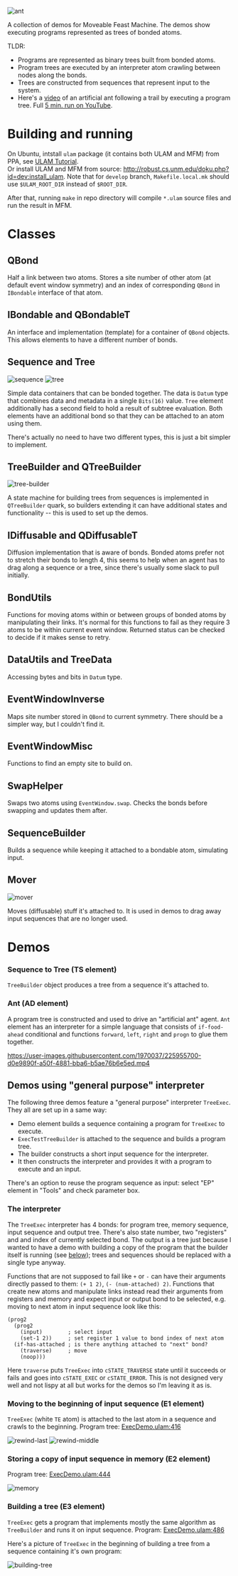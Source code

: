 ![ant](https://user-images.githubusercontent.com/1970037/225900641-fa48f082-9cda-40fe-a545-be0ae0a2d5f8.png)

A collection of demos for Moveable Feast Machine.
The demos show executing programs represented as trees of bonded atoms.

TLDR:
* Programs are represented as binary trees built from bonded atoms.
* Program trees are executed by an interpreter atom crawling between nodes along the bonds.
* Trees are constructed from sequences that represent input to the system.
* Here's a [video](#ant-ad-element) of an artificial ant following a trail by executing a program tree. Full [5 min. run on YouTube](https://www.youtube.com/watch?v=1OOWWHmasfc).

# Building and running
On Ubuntu, intstall `ulam` package (it contains both ULAM and MFM) from PPA, see [ULAM Tutorial](https://github.com/elenasa/ULAM/wiki/Ulam-Programming-Language).  
Or install ULAM and MFM from source: http://robust.cs.unm.edu/doku.php?id=dev:install_ulam. Note that for `develop` branch, `Makefile.local.mk` should use `$ULAM_ROOT_DIR` instead of `$ROOT_DIR`.

After that, running `make` in repo directory will compile `*.ulam` source files and run the result in MFM.

# Classes

## QBond
Half a link between two atoms. Stores a site number of other atom (at default event window symmetry) and an index of corresponding `QBond` in `IBondable` interface of that atom.

## IBondable and QBondableT
An interface and implementation (template) for a container of `QBond` objects. This allows elements to have a different number of bonds.

## Sequence and Tree
![sequence](https://user-images.githubusercontent.com/1970037/226056347-dda3892c-c464-4c90-b1dd-328bf005e9cd.png)
![tree](https://user-images.githubusercontent.com/1970037/226056371-4862d47a-a0bb-4415-a97a-19bbb64cb59d.png)


Simple data containers that can be bonded together. The data is `Datum` type that combines data and metadata in a single `Bits(16)` value. `Tree` element additionally has a second field to hold a result of subtree evaluation. Both elements have an additional bond so that they can be attached to an atom using them.

There's actually no need to have two different types, this is just a bit simpler to implement.

## TreeBuilder and QTreeBuilder
![tree-builder](https://user-images.githubusercontent.com/1970037/225903165-1e3d222f-2dbb-4ca7-a399-fe4ea73a4a28.png)

A state machine for building trees from sequences is implemented in `QTreeBuilder` quark, so builders extending it can have additional states and functionality -- this is used to set up the demos.

## IDiffusable and QDiffusableT
Diffusion implementation that is aware of bonds. Bonded atoms prefer not to stretch their bonds to length 4, this seems to help when an agent has to drag along a sequence or a tree, since there's usually some slack to pull initially.

## BondUtils
Functions for moving atoms within or between groups of bonded atoms by manipulating their links. It's normal for this functions to fail as they require 3 atoms to be within current event window. Returned status can be checked to decide if it makes sense to retry.

## DataUtils and TreeData
Accessing bytes and bits in `Datum` type.

## EventWindowInverse
Maps site number stored in `QBond` to current symmetry. There should be a simpler way, but I couldn't find it.

## EventWindowMisc
Functions to find an empty site to build on.

## SwapHelper
Swaps two atoms using `EventWindow.swap`. Checks the bonds before swapping and updates them after.

## SequenceBuilder
Builds a sequence while keeping it attached to a bondable atom, simulating input.

## Mover
![mover](https://user-images.githubusercontent.com/1970037/225904224-e2feebbd-bf3e-4214-8746-88c37e439f1e.png)

Moves (diffusable) stuff it's attached to. It is used in demos to drag away input sequences that are no longer used.


# Demos

### Sequence to Tree (TS element)
`TreeBuilder` object produces a tree from a sequence it's attached to.

### Ant (AD element)
A program tree is constructed and used to drive an "artificial ant" agent. `Ant` element has an interpreter for a simple language that consists of `if-food-ahead` conditional and functions `forward`, `left`, `right` and `progn` to glue them together.


https://user-images.githubusercontent.com/1970037/225955700-d0e9890f-a50f-4881-bba6-b5ae76b6e5ed.mp4



## Demos using "general purpose" interpreter
The following three demos feature a "general purpose" interpreter `TreeExec`. They all are set up in a same way:
* Demo element builds a sequence containing a program for `TreeExec` to execute.
* `ExecTestTreeBuilder` is attached to the sequence and builds a program tree.
* The builder constructs a short input sequence for the interpreter.
* It then constructs the interpreter and provides it with a program to execute and an input.

There's an option to reuse the program sequence as input: select "EP" element in "Tools" and check parameter box.

### The interpreter
The `TreeExec` interpreter has 4 bonds: for program tree, memory sequence, input sequence and output tree. There's also state number, two "registers" and and index of currently selected bond. The output is a tree just because I wanted to have a demo with building a copy of the program that the builder itself is running (see [below](#building-a-tree-e3-element)); trees and sequences should be replaced with a single type anyway.

Functions that are not supposed to fail like `+` or `-` can have their arguments directly passed to them: `(+ 1 2)`, `(- (num-attached) 2)`. Functions that create new atoms and manipulate links instead read their arguments from registers and memory and expect input or output bond to be selected, e.g. moving to next atom in input sequence look like this:
```
(prog2
  (prog2
    (input)        ; select input
    (set-1 2))     ; set register 1 value to bond index of next atom
  (if-has-attached ; is there anything attached to "next" bond?
    (traverse)     ; move
    (noop)))
```
Here `traverse` puts `TreeExec` into `cSTATE_TRAVERSE` state until it succeeds or fails and goes into
`cSTATE_EXEC` or `cSTATE_ERROR`. This is not designed very well and not lispy at all but works for the demos so I'm leaving it as is.

### Moving to the beginning of input sequence (E1 element)
`TreeExec` (white `TE` atom) is attached to the last atom in a sequence and crawls to the beginning. Program tree: [ExecDemo.ulam:416](https://github.com/mngr777/UlamSimpleTrees/blob/71290ee7ed5fb6046185bf887ed8ca035ae11ee7/ExecDemo.ulam#L416)

![rewind-last](https://user-images.githubusercontent.com/1970037/226033015-d22504db-862a-44c5-9899-a9eb4afcb677.png)
![rewind-middle](https://user-images.githubusercontent.com/1970037/226030409-92f031bc-0272-424d-8d3d-82863d540be0.png)


### Storing a copy of input sequence in memory (E2 element)
Program tree: [ExecDemo.ulam:444](https://github.com/mngr777/UlamSimpleTrees/blob/71290ee7ed5fb6046185bf887ed8ca035ae11ee7/ExecDemo.ulam#L444)

![memory](https://user-images.githubusercontent.com/1970037/225993551-6af718db-0828-4264-bd9b-7de2ada78894.png)


### Building a tree (E3 element)
`TreeExec` gets a program that implements mostly the same algorithm as `TreeBuilder` and runs it on input sequence. Program: [ExecDemo.ulam:486](https://github.com/mngr777/UlamSimpleTrees/blob/3c029cb939154290f75354d2252ce2f8511b7665/ExecDemo.ulam#L486)

Here's a picture of `TreeExec` in the beginning of building a tree from a sequence containing it's own program:

![building-tree](https://user-images.githubusercontent.com/1970037/226048972-d5380cf6-a411-4dee-a0bc-b211bf2c41c7.png)



